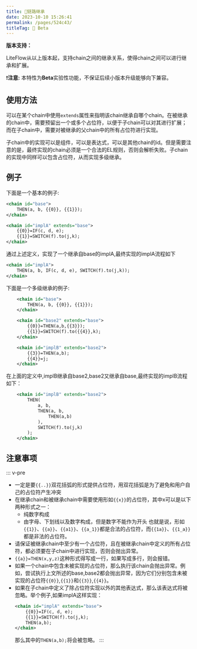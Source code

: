 ```yaml
---
title: 🥯链路继承
date: 2023-10-10 15:26:41
permalink: /pages/524c43/
titleTag: 🧪 Beta
---
```


**版本支持：**<Badge text="v2.12.0+" vertical="middle"/>

LiteFlow从以上版本起，支持chain之间的继承关系，使得chain之间可以进行继承和扩展。

❗**注意:** 本特性为**Beta**实验性功能，不保证后续小版本升级能够向下兼容。

## 使用方法
可以在某个chain中使用`extends`属性来指明该chain继承自哪个chain。在被继承的chain中，需要预留出一个或多个占位符，以便于子chain可以对其进行扩展；而在子chain中，需要对被继承的父chain中的所有占位符进行实现。

子chain中的实现可以是组件，可以是表达式，可以是其他chain的id。但是需要注意的是，最终实现的chain必须是一个合法的EL规则，否则会解析失败。子chain的实现中同样可以包含占位符，从而实现多级继承。


## 例子
下面是一个基本的例子:
``` xml
<chain id="base">
    THEN(a, b, {{0}}, {{1}});
</chain>

<chain id="implA" extends="base">
    {{0}}=IF(c, d, e);
    {{1}}=SWITCH(f).to(j,k);
</chain>
```
通过上述定义，实现了一个继承自base的implA,最终实现的implA流程如下
``` xml
<chain id="implA">
    THEN(a, b, IF(c, d, e), SWITCH(f).to(j,k));
</chain>
```

下面是一个多级继承的例子:
``` xml
    <chain id="base">
        THEN(a, b, {{0}}, {{1}});
    </chain>

    <chain id="base2" extends="base">
        {{0}}=THEN(a,b,{{3}});
        {{1}}=SWITCH(f).to({{4}},k);
    </chain>

    <chain id="implB" extends="base2">
        {{3}}=THEN(a,b);
        {{4}}=j;
    </chain>
```
在上面的定义中,implB继承自base2,base2又继承自base,最终实现的implB流程如下：
``` xml
    <chain id="implB" extends="base2">
        THEN(
            a, b,
            THEN(a, b,
                THEN(a,b)
            ),
            SWITCH(f).to(j,k) 
        );
    </chain>
```

## 注意事项
::: v-pre
* 一定是要`{{..}}`双花括弧的形式提供占位符，用双花括弧是为了避免和用户自己的占位符产生冲突
* 在继承chain和被继承chain中需要使用形如`{{x}}`的占位符，其中x可以是以下两种形式之一：
    - 纯数字构成
    - 由字母、下划线以及数字构成，但是数字不能作为开头
    也就是说，形如`{{1}}`、`{{a}}`、`{{a1}}`、`{{a_1}}`都是合法的占位符，而`{{1a}}`、`{{1_a}}`都是非法的占位符。
* 请保证被继承chain中至少有一个占位符，且在被继承chain中定义的所有占位符，都必须要在子chain中进行实现，否则会抛出异常。
* `{{a}}=THEN(x,y,z)`这种形式得写成一行，如果写成多行，则会报错。
* 如果一个chain中包含未被实现的占位符，那么执行该chain会抛出异常。例如，尝试执行上文所述的base,base2都会抛出异常，因为它们分别包含未被实现的占位符`{{0}}`,`{{1}}`和`{{3}}`,`{{4}}`。
* 如果在子chain中定义了除占位符实现以外的其他表达式，那么该表达式将被忽略。举个例子,如果implA这样实现：
   ``` xml
   <chain id="implA" extends="base">
       {{0}}=IF(c, d, e);
       {{1}}=SWITCH(f).to(j,k);
       THEN(a,b);
   </chain>
   ```
   那么其中的`THEN(a,b);`将会被忽略。
:::